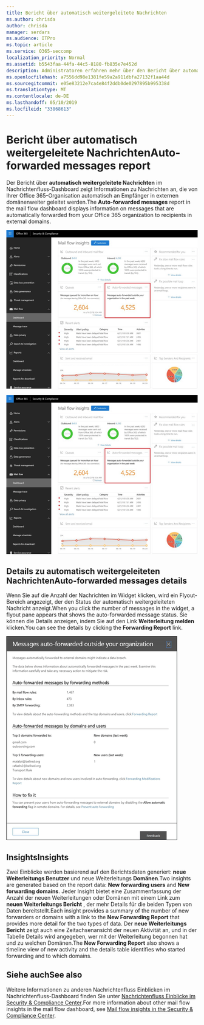 ```yaml
---
title: Bericht über automatisch weitergeleitete Nachrichten
ms.author: chrisda
author: chrisda
manager: serdars
ms.audience: ITPro
ms.topic: article
ms.service: O365-seccomp
localization_priority: Normal
ms.assetid: b5543faa-44fa-44c5-8180-fb835e7e452d
description: Administratoren erfahren mehr über den Bericht über automatisch weitergeleitete Nachrichten im Nachrichtenfluss-Dashboard im Office 365 Security & Compliance Center.
ms.openlocfilehash: a7556dd98e1381fe59a2a911dbfa27132f1aa44d
ms.sourcegitcommit: e05e83212e7ca4e84f2ddb0de0297895b995338d
ms.translationtype: MT
ms.contentlocale: de-DE
ms.lasthandoff: 05/10/2019
ms.locfileid: "33868613"
---
```

# <a name="auto-forwarded-messages-report"></a><span data-ttu-id="ce138-103">Bericht über automatisch weitergeleitete Nachrichten</span><span class="sxs-lookup"><span data-stu-id="ce138-103">Auto-forwarded messages report</span></span>

<span data-ttu-id="ce138-104">Der Bericht über **automatisch weitergeleitete Nachrichten** im Nachrichtenfluss-Dashboard zeigt Informationen zu Nachrichten an, die von Ihrer Office 365-Organisation automatisch an Empfänger in externen domänenweiter geleitet werden.</span><span class="sxs-lookup"><span data-stu-id="ce138-104">The **Auto-forwarded messages** report in the mail flow dashboard displays information on messages that are automatically forwarded from your Office 365 organization to recipients in external domains.</span></span>

![Die automatisch weitergeleiteten Nachrichten Einblicke in das Office 365 Security & Compliance Center](media/8bc2600b-71c3-4b37-b4d0-9435fe0cfc8d.png)

![Der Bericht über automatisch weitergeleitete Nachrichten im Nachrichtenfluss-Dashboard im Office 365 Security & Compliance Center](media/8bc2600b-71c3-4b37-b4d0-9435fe0cfc8d.png)

## <a name="auto-forwarded-messages-details"></a><span data-ttu-id="ce138-107">Details zu automatisch weitergeleiteten Nachrichten</span><span class="sxs-lookup"><span data-stu-id="ce138-107">Auto-forwarded messages details</span></span>

<span data-ttu-id="ce138-108">Wenn Sie auf die Anzahl der Nachrichten im Widget klicken, wird ein Flyout-Bereich angezeigt, der den Status der automatisch weitergeleiteten Nachricht anzeigt.</span><span class="sxs-lookup"><span data-stu-id="ce138-108">When you click the number of messages in the widget, a flyout pane appears that shows the auto-forwarded message status.</span></span> <span data-ttu-id="ce138-109">Sie können die Details anzeigen, indem Sie auf den Link **Weiterleitung melden** klicken.</span><span class="sxs-lookup"><span data-stu-id="ce138-109">You can see the details by clicking the **Forwarding Report** link.</span></span>

![Das Detail Flyout für den Bericht "automatisch weitergeleitete Nachrichten" im Office 365 Security & Compliance Center](media/87d0fb1e-d2ef-4901-b17c-ec32d23a539e.png)

## <a name="insights"></a><span data-ttu-id="ce138-111">Insights</span><span class="sxs-lookup"><span data-stu-id="ce138-111">Insights</span></span>

<span data-ttu-id="ce138-112">Zwei Einblicke werden basierend auf den Berichtsdaten generiert: **neue Weiterleitungs Benutzer** und neue Weiterleitungs **Domänen**.</span><span class="sxs-lookup"><span data-stu-id="ce138-112">Two insights are generated based on the report data: **New forwarding users** and **New forwarding domains**.</span></span> <span data-ttu-id="ce138-113">Jeder Insight bietet eine Zusammenfassung der Anzahl der neuen Weiterleitungen oder Domänen mit einem Link zum **neuen Weiterleitungs Bericht** , der mehr Details für die beiden Typen von Daten bereitstellt.</span><span class="sxs-lookup"><span data-stu-id="ce138-113">Each insight provides a summary of the number of new forwarders or domains with a link to the **New Forwarding Report** that provides more detail for the two types of data.</span></span> <span data-ttu-id="ce138-114">Der **neue Weiterleitungs Bericht** zeigt auch eine Zeitachsenansicht der neuen Aktivität an, und in der Tabelle Details wird angegeben, wer mit der Weiterleitung begonnen hat und zu welchen Domänen.</span><span class="sxs-lookup"><span data-stu-id="ce138-114">The **New Forwarding Report** also shows a timeline view of new activity and the details table identifies who started forwarding and to which domains.</span></span>

## <a name="see-also"></a><span data-ttu-id="ce138-115">Siehe auch</span><span class="sxs-lookup"><span data-stu-id="ce138-115">See also</span></span>

<span data-ttu-id="ce138-116">Weitere Informationen zu anderen Nachrichtenfluss Einblicken im Nachrichtenfluss-Dashboard finden Sie unter [Nachrichtenfluss Einblicke im Security & Compliance Center](mail-flow-insights.md).</span><span class="sxs-lookup"><span data-stu-id="ce138-116">For more information about other mail flow insights in the mail flow dashboard, see [Mail flow insights in the Security & Compliance Center](mail-flow-insights.md).</span></span>
